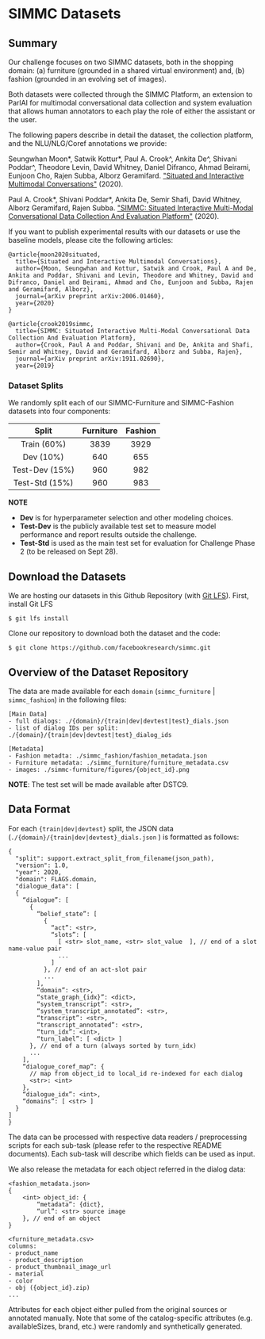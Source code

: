 # SIMMC Datasets

## Summary

Our challenge focuses on two SIMMC datasets, both in the shopping domain:
(a) furniture (grounded in a shared virtual environment) and, 
(b) fashion (grounded in an evolving set of images).   

Both datasets were collected through the SIMMC Platform, an extension to ParlAI for multimodal conversational data collection and system evaluation that allows human annotators to each play the role of either the assistant or the user.

The following papers describe in detail the dataset, the collection platform, and the NLU/NLG/Coref annotations we provide:

Seungwhan Moon*, Satwik Kottur*, Paul A. Crook^, Ankita De^, Shivani Poddar^, Theodore Levin, David Whitney, Daniel Difranco, Ahmad Beirami, Eunjoon Cho, Rajen Subba, Alborz Geramifard. ["Situated and Interactive Multimodal Conversations"](https://arxiv.org/pdf/2006.01460.pdf) (2020).

Paul A. Crook*, Shivani Poddar*, Ankita De, Semir Shafi, David Whitney, Alborz Geramifard, Rajen Subba. ["SIMMC: Situated Interactive Multi-Modal Conversational Data Collection And Evaluation Platform"](https://arxiv.org/pdf/1911.02690.pdf) (2020).

If you want to publish experimental results with our datasets or use the baseline models, please cite the following articles:
```
@article{moon2020situated,
  title={Situated and Interactive Multimodal Conversations},
  author={Moon, Seungwhan and Kottur, Satwik and Crook, Paul A and De, Ankita and Poddar, Shivani and Levin, Theodore and Whitney, David and Difranco, Daniel and Beirami, Ahmad and Cho, Eunjoon and Subba, Rajen and Geramifard, Alborz},
  journal={arXiv preprint arXiv:2006.01460},
  year={2020}
}

@article{crook2019simmc,
  title={SIMMC: Situated Interactive Multi-Modal Conversational Data Collection And Evaluation Platform},
  author={Crook, Paul A and Poddar, Shivani and De, Ankita and Shafi, Semir and Whitney, David and Geramifard, Alborz and Subba, Rajen},
  journal={arXiv preprint arXiv:1911.02690},
  year={2019}
```

### Dataset Splits

We randomly split each of our SIMMC-Furniture and SIMMC-Fashion datasets into four components:

| **Split** | **Furniture** | **Fashion** |
| :--: | :--: | :--: |
| Train (60%)   | 3839 | 3929 | 
| Dev (10%)     | 640 | 655 |
| Test-Dev (15%) | 960 | 982 |
| Test-Std (15%) | 960 | 983 |

**NOTE**
* **Dev** is for hyperparameter selection and other modeling choices.  
* **Test-Dev** is the publicly available test set to measure model performance and report results outside the challenge.  
* **Test-Std** is used as the main test set for evaluation for Challenge Phase 2 (to be released on Sept 28).

## Download the Datasets
We are hosting our datasets in this Github Repository (with [Git LFS](https://git-lfs.github.com/)).
First, install Git LFS
```
$ git lfs install
```

Clone our repository to download both the dataset and the code:
```
$ git clone https://github.com/facebookresearch/simmc.git
```

## Overview of the Dataset Repository 

The data are made available for each `domain` (`simmc_furniture` | `simmc_fashion`) in the following files:
```
[Main Data]
- full dialogs: ./{domain}/{train|dev|devtest|test}_dials.json
- list of dialog IDs per split: ./{domain}/{train|dev|devtest|test}_dialog_ids

[Metadata]
- Fashion metadta: ./simmc_fashion/fashion_metadata.json
- Furniture metadata: ./simmc_furniture/furniture_metadata.csv
- images: ./simmc-furniture/figures/{object_id}.png
```
**NOTE**: The test set will be made available after DSTC9.

## Data Format

For each `{train|dev|devtest}` split, the JSON data (`./{domain}/{train|dev|devtest}_dials.json`
) is formatted as follows:


```
{
  "split": support.extract_split_from_filename(json_path),
  "version": 1.0,
  "year": 2020,
  "domain": FLAGS.domain,
  "dialogue_data": [
  {
    “dialogue”: [
      {
        “belief_state”: [
          {
            “act”: <str>,
            “slots”: [
              [ <str> slot_name, <str> slot_value  ], // end of a slot name-value pair
              ...
            ]
          }, // end of an act-slot pair
          ...
        ],
        “domain”: <str>,
        “state_graph_{idx}”: <dict>,
        “system_transcript”: <str>,
        “system_transcript_annotated”: <str>,
        “transcript”: <str>,
        “transcript_annotated”: <str>,
        “turn_idx”: <int>,
        “turn_label”: [ <dict> ]
      }, // end of a turn (always sorted by turn_idx)
      ...
    ],
    “dialogue_coref_map”: {
      // map from object_id to local_id re-indexed for each dialog
      <str>: <int>
    },
    “dialogue_idx”: <int>,
    “domains”: [ <str> ]
  }
]
}
```
The data can be processed with respective data readers / preprocessing scripts for each sub-task (please refer to the respective README documents). Each sub-task will describe which fields can be used as input.

We also release the metadata for each object referred in the dialog data:
```
<fashion_metadata.json>
{
    <int> object_id: {
        “metadata”: {dict},
        “url”: <str> source image
    }, // end of an object
}

<furniture_metadata.csv>
columns:
- product_name
- product_description
- product_thumbnail_image_url
- material
- color
- obj ({object_id}.zip)
...
```
Attributes for each object either pulled from the original sources or annotated manually.
Note that some of the catalog-specific attributes (e.g. availableSizes, brand, etc.) were randomly and synthetically generated. 
